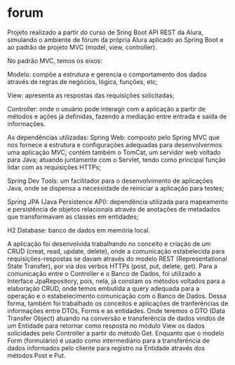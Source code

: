 # forum

Projeto realizado a partir do curso de Sring Boot API REST da Alura, simulando o ambiente de fórum da própria Alura aplicado ao Spring Boot e ao padrão de projeto MVC (model, view, controller).

No padrão MVC, temos os eixos:

Modelo: compõe a estrutura e gerencia o comportamento dos dados através de regras de negócios, lógica, funções, etc;

View: apresenta as respostas das requisições solicitadas;

Controller: onde o usuário pode interagir com a aplicação a partir de métodos e ações já definidas, fazendo a mediação entre entrada e saída de informações.


As dependências utilizadas:
Spring Web: composto pelo Spring MVC que nos fornece a estrutura e configurações adequadas para desenvolvermos uma aplicação MVC; contém também o TomCat, um servidor web voltado para Java; atuando juntamente com o Servlet, tendo como principal função lidar com as requisições HTTPs;

Spring Dev Tools: um facilitador para o desenvolvimento de aplicações Java, onde se dispensa a necessidade de reiniciar a aplicação para testes;

Spring JPA (Java Persistence API): dependência utilizada para mapeamento e persistência de objetos relacionais através de anotações de metadados que transformavam as classes em entidades;

H2 Database: banco de dados em memória local.


A aplicação foi desenvolvida trabalhando no conceito e criação de um CRUD (creat, read, update, delete), onde a comunicação estabelecida para requisições-respostas se davam através do modelo REST (Representational State Transfer), por via dos verbos HTTPs (post, put, delete, get).
Para a comunicação entre o Controller e o Banco de Dados, foi utilizado a Interface JpaRepository, pois, nela, já constam os métodos voltados para a elaboração CRUD, onde temos embutida a query adequada para a operação e o estabelecimento comunicação com o Banco de Dados.
Dessa forma, também foi trabalhado os conceitos e aplicações de tranferências de informações entre DTOs, Forms e as entidades. Onde teremos o DTO (Data Transfer Object) atuando na conversão e transferência de dados vindos de um Entidade para retornar como resposta no módulo View os dados solicidades pelo Controller a partir do método Get. Enquanto que o modelo Form (formulário) é usado como intermediário para a transferência de dados informados pelo cliente para registro na Entidade através dos métodos Post e Put.
